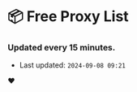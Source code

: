 # :package: Free Proxy List
### Updated every 15 minutes.

- Last updated: `2024-09-08 09:21`

:heart:
